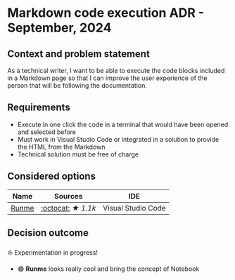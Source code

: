 # Markdown code execution ADR - September, 2024

## Context and problem statement

As a technical writer, I want to be able to execute the code blocks included in a Markdown page so that I can improve the user experience of the person that will be following the documentation.

## Requirements

* Execute in one click the code in a terminal that would have been opened and selected before
* Must work in Visual Studio Code or integrated in a solution to provide the HTML from the Markdown
* Technical solution must be free of charge

## Considered options

Name                             | Sources                                                    | IDE
---------------------------------|------------------------------------------------------------|-------------------
[Runme](https://docs.runme.dev/) | [:octocat:](https://github.com/coder/code-server) _★ 1.1k_ | Visual Studio Code

## Decision outcome

⛵ Experimentation in progress!

* 🟢 **Runme** looks really cool and bring the concept of Notebook
